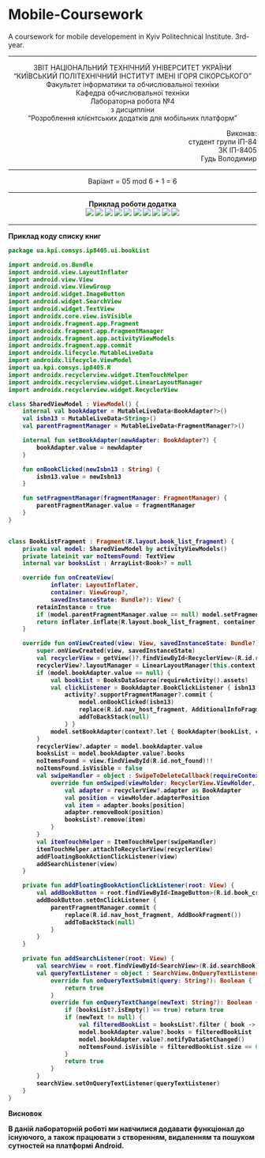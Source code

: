 # Mobile-Coursework
A coursework for mobile developement in Kyiv Politechnical Institute. 3rd-year.

----------------------------------------------------------------------------------------------------------------

<p align= "center">
ЗВІТ
НАЦІОНАЛЬНИЙ ТЕХНІЧНИЙ УНІВЕРСИТЕТ УКРАЇНИ<br />
“КИЇВСЬКИЙ ПОЛІТЕХНІЧНИЙ ІНСТИТУТ ІМЕНІ ІГОРЯ СІКОРСЬКОГО”<br />
Факультет інформатики та обчислювальної техніки<br />
Кафедра обчислювальної техніки<br />
Лабораторна робота №4<br />
з дисципліни<br />
“Розроблення клієнтських додатків для мобільних платформ”<br />
</p>
<p align="right">
Виконав:<br />
студент групи ІП-84<br />
ЗК ІП-8405<br />
Гудь Володимир<br />
</p>

----------------------------------------------------------------------------------------------------------------

<p align="center">
  Варіант = 05 mod 6 + 1 = 6 
</p>

----------------------------------------------------------------------------------------------------------------

<p align="center">
<b>Приклад роботи додатка<b><br />
<img src="https://github.com/Hud-Volodymyr/Mobile-Coursework/blob/lab4/images/boos_vertical_endOfList.jpgraw=true"/>
<img src="https://github.com/Hud-Volodymyr/Mobile-Coursework/blob/lab4/images/books_vertical.jpg?raw=true"/>
<img src="https://github.com/Hud-Volodymyr/Mobile-Coursework/blob/lab4/images/books_not_found.jpg?raw=true"/>
<img src="https://github.com/Hud-Volodymyr/Mobile-Coursework/blob/lab4/images/books_info_vertical.jpg?raw=true"/>
<img src="https://github.com/Hud-Volodymyr/Mobile-Coursework/blob/lab4/images/books_info_horizontal.jpg?raw=true"/>
<img src="https://github.com/Hud-Volodymyr/Mobile-Coursework/blob/lab4/images/books_horizontal_endOfList.jpg?raw=true"/>
<img src="https://github.com/Hud-Volodymyr/Mobile-Coursework/blob/lab4/images/books_horizontal.jpg?raw=true"/>
<img src="https://github.com/Hud-Volodymyr/Mobile-Coursework/blob/lab4/images/books_create_vertical.jpg?raw=true"/>
<img src="https://github.com/Hud-Volodymyr/Mobile-Coursework/blob/lab4/images/books_create_horizontal.jpg?raw=true"/>
<img src="https://github.com/Hud-Volodymyr/Mobile-Coursework/blob/lab4/images/book_search.jpg?raw=true"/>
</p>
  
----------------------------------------------------------------------------------------------------------------

<p>
<b>Приклад коду списку книг<b><br />
</p>
  
``` kotlin
package ua.kpi.comsys.ip8405.ui.bookList

import android.os.Bundle
import android.view.LayoutInflater
import android.view.View
import android.view.ViewGroup
import android.widget.ImageButton
import android.widget.SearchView
import android.widget.TextView
import androidx.core.view.isVisible
import androidx.fragment.app.Fragment
import androidx.fragment.app.FragmentManager
import androidx.fragment.app.activityViewModels
import androidx.fragment.app.commit
import androidx.lifecycle.MutableLiveData
import androidx.lifecycle.ViewModel
import ua.kpi.comsys.ip8405.R
import androidx.recyclerview.widget.ItemTouchHelper
import androidx.recyclerview.widget.LinearLayoutManager
import androidx.recyclerview.widget.RecyclerView

class SharedViewModel : ViewModel() {
    internal val bookAdapter = MutableLiveData<BookAdapter?>()
    val isbn13 = MutableLiveData<String>()
    val parentFragmentManager = MutableLiveData<FragmentManager?>()

    internal fun setBookAdapter(newAdapter: BookAdapter?) {
        bookAdapter.value = newAdapter
    }

    fun onBookClicked(newIsbn13 : String) {
        isbn13.value = newIsbn13
    }

    fun setFragmentManager(fragmentManager: FragmentManager) {
        parentFragmentManager.value = fragmentManager
    }
}


class BookListFragment : Fragment(R.layout.book_list_fragment) {
    private val model: SharedViewModel by activityViewModels()
    private lateinit var noItemsFound: TextView
    internal var booksList : ArrayList<Book>? = null

    override fun onCreateView(
            inflater: LayoutInflater,
            container: ViewGroup?,
            savedInstanceState: Bundle?): View? {
        retainInstance = true
        if (model.parentFragmentManager.value == null) model.setFragmentManager(parentFragmentManager)
        return inflater.inflate(R.layout.book_list_fragment, container, false)
    }

    override fun onViewCreated(view: View, savedInstanceState: Bundle?) {
        super.onViewCreated(view, savedInstanceState)
        val recyclerView = getView()?.findViewById<RecyclerView>(R.id.recyclerView)
        recyclerView?.layoutManager = LinearLayoutManager(this.context)
        if (model.bookAdapter.value == null) {
            val bookList = BooksDataSource(requireActivity().assets)
            val clickListener = BookAdapter.BookClickListener { isbn13: String ->
                activity?.supportFragmentManager?.commit {
                    model.onBookClicked(isbn13)
                    replace(R.id.nav_host_fragment, AdditionalInfoFragment())
                    addToBackStack(null)
                } }
            model.setBookAdapter(context?.let { BookAdapter(bookList, clickListener) })
        }
        recyclerView?.adapter = model.bookAdapter.value
        booksList = model.bookAdapter.value?.books
        noItemsFound = view.findViewById(R.id.not_found)!!
        noItemsFound.isVisible = false
        val swipeHandler = object : SwipeToDeleteCallback(requireContext()) {
            override fun onSwiped(viewHolder: RecyclerView.ViewHolder, direction: Int) {
                val adapter = recyclerView?.adapter as BookAdapter
                val position = viewHolder.adapterPosition
                val item = adapter.books[position]
                adapter.removeBook(position)
                booksList?.remove(item)
            }
        }
        val itemTouchHelper = ItemTouchHelper(swipeHandler)
        itemTouchHelper.attachToRecyclerView(recyclerView)
        addFloatingBookActionClickListener(view)
        addSearchListener(view)
    }

    private fun addFloatingBookActionClickListener(root: View) {
        val addBookButton = root.findViewById<ImageButton>(R.id.book_creator_button)
        addBookButton.setOnClickListener {
            parentFragmentManager.commit {
                replace(R.id.nav_host_fragment, AddBookFragment())
                addToBackStack(null)
            }
        }
    }

    private fun addSearchListener(root: View) {
        val searchView = root.findViewById<SearchView>(R.id.searchBook)
        val queryTextListener = object : SearchView.OnQueryTextListener {
            override fun onQueryTextSubmit(query: String?): Boolean {
                return true
            }
            override fun onQueryTextChange(newText: String?): Boolean {
                if (booksList?.isEmpty() == true) return true
                if (newText != null) {
                    val filteredBookList = booksList?.filter { book -> book.title.toLowerCase().contains(newText.toLowerCase()) } as ArrayList<Book>
                    model.bookAdapter.value?.books = filteredBookList
                    model.bookAdapter.value?.notifyDataSetChanged()
                    noItemsFound.isVisible = filteredBookList.size == 0
                }
                return true
            }
        }
        searchView.setOnQueryTextListener(queryTextListener)
    }
}
```

<p>
<b>Висновок<b><br />
</p>

В даній лабораторній роботі ми навчилися додавати функціонал до існуючого, а також працювати з створенням, видаленням та пошуком сутностей на платформі Android.
